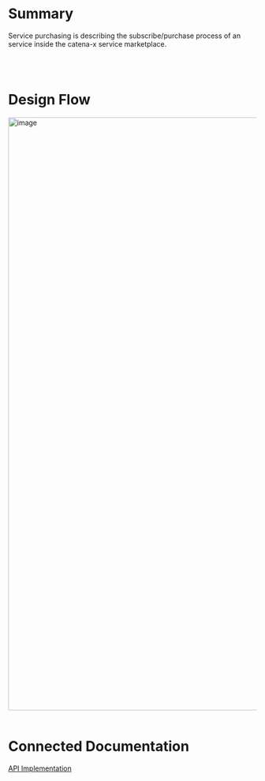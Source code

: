 # Summary

Service purchasing is describing the subscribe/purchase process of an service inside the catena-x service marketplace.

<br>
<br>

# Design Flow

<img width="1200" alt="image" src="https://user-images.githubusercontent.com/94133633/212553753-5d2a7e8f-c502-45ed-9a7a-533d657316f3.png">

<br>
<br>

# Connected Documentation
[API Implementation](/docs/Service(s)/Subscription/Implementation.md)  

<br>
<br>
